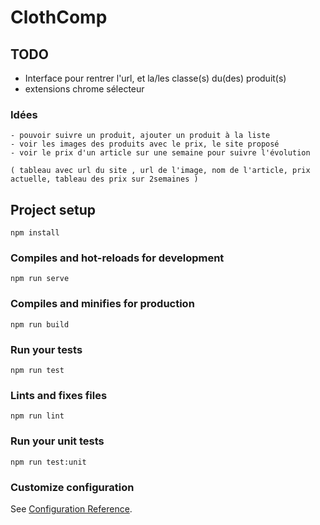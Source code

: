 
# ClothComp


## TODO
- Interface pour rentrer l'url, et la/les classe(s) du(des) produit(s)
- extensions chrome sélecteur


### Idées 
```
- pouvoir suivre un produit, ajouter un produit à la liste 
- voir les images des produits avec le prix, le site proposé
- voir le prix d'un article sur une semaine pour suivre l'évolution

( tableau avec url du site , url de l'image, nom de l'article, prix actuelle, tableau des prix sur 2semaines ) 
```

## Project setup
```
npm install
```

### Compiles and hot-reloads for development
```
npm run serve
```

### Compiles and minifies for production
```
npm run build
```

### Run your tests
```
npm run test
```

### Lints and fixes files
```
npm run lint
```

### Run your unit tests
```
npm run test:unit
```

### Customize configuration
See [Configuration Reference](https://cli.vuejs.org/config/).

